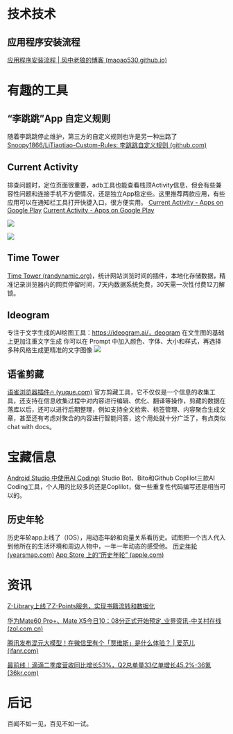 # 技术技术
## 应用程序安装流程
[应用程序安装流程 | 风中老狼的博客 (maoao530.github.io)](https://maoao530.github.io/2017/01/18/package-install/)

# 有趣的工具
## “李跳跳”App 自定义规则
随着李跳跳停止维护，第三方的自定义规则也许是另一种出路了
[Snoopy1866/LiTiaotiao-Custom-Rules: 李跳跳自定义规则 (github.com)](https://github.com/Snoopy1866/LiTiaotiao-Custom-Rules)


## Current Activity
排查问题时，定位页面很重要，adb工具也能查看栈顶Activity信息，但会有些兼容性问题和连接手机不方便情况，还是独立App稳定些。这里推荐两款应用，有些应用可以在通知栏工具打开快捷入口，很方便实用。
[Current Activity - Apps on Google Play](https://play.google.com/store/apps/details?id=io.github.ratul.topactivity&hl=en_US)
[Current Activity - Apps on Google Play](https://play.google.com/store/apps/details?id=com.yumo.current.activity&hl=en_US)

![](https://i.imgur.com/uV5XnOC.png)


![](https://i.imgur.com/g4Tvn2i.png)


## Time Tower
[Time Tower (randynamic.org)](https://timetower.randynamic.org/)，统计网站浏览时间的插件，本地化存储数据，精准记录浏览器内的网页停留时间，7天内数据系统免费，30天需一次性付费12刀解锁。

## Ideogram
专注于文字生成的AI绘图工具：https://ideogram.ai/，deogram 在文生图的基础上更加注重文字生成 你可以在 Prompt 中加入颜色、字体、大小和样式，再选择多种风格生成更精准的文字图像
![](https://i.imgur.com/AEmQPBN.png)

## 语雀剪藏
[语雀浏览器插件🔥 (yuque.com)](https://www.yuque.com/yuque/yuque-browser-extension/welcome)
官方剪藏工具，它不仅仅是一个信息的收集工具，还支持在信息收集过程中对内容进行编辑、优化、翻译等操作，剪藏的数据在落库以后，还可以进行后期整理，例如支持全文检索、标签管理、内容聚合生成文章，甚至还有考虑对聚合的内容进行智能问答，这个用处就十分广泛了，有点类似 chat with docs。

# 宝藏信息
[Android Studio 中使用AI Coding)](https://juejin.cn/post/7243725952789823525) Studio Bot、Bito和Github Coplilot三款AI Coding工具，个人用的比较多的还是Coplilot，做一些重复性代码编写还是相当可以的。

## 历史年轮
历史年轮app上线了（IOS），用动态年龄和向量关系看历史。试图把一个古人代入到他所在的生活环境和周边人物中，一年一年动态的感受他。
[历史年轮 (yearsmap.com)](https://www.yearsmap.com/)
[App Store 上的“历史年轮” (apple.com)](https://apps.apple.com/cn/app/id6454935128)

# 资讯
[Z-Library上线了Z-Points服务，实现书籍流转和数据化](https://m.okjike.com/originalPosts/64fb0cc80740d5cd6ee3e4cb?s=eyJ1IjoiNTc3N2ExMjg5MDVlODUxMjAwMzhiNTIxIn0%3D&utm_source=wechat_session)

[华为Mate60 Pro+、Mate X5今日10：08分正式开始预定_业界资讯-中关村在线 (zol.com.cn)](https://news.zol.com.cn/831/8318285.html)

[腾讯发布混元大模型！在微信里有个「贾维斯」是什么体验？ | 爱范儿 (ifanr.com)](https://www.ifanr.com/1561316)

[最前线｜滴滴二季度营收同比增长53%，Q2总单量33亿单增长45.2%-36氪 (36kr.com)](https://36kr.com/p/2424376277967876?channel=wechat)

# 后记
百闻不如一见，百见不如一试。